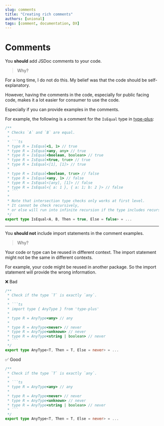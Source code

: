```yaml
---
slug: comments
title: "Creating rich comments"
authors: [unional]
tags: [comment, documentation, DX]
---
```


# Comments

You **should** add JSDoc comments to your code.

> Why?

For a long time, I do not do this.
My belief was that the code should be self-explanatory.

However, having the comments in the code,
especially for public facing code,
makes it a lot easier for consumer to use the code.

Especially if you can provide examples in the comments.

For example, the following is a comment for the `IsEqual` type in [type-plus]:

```ts
/**
 * Checks `A` and `B` are equal.
 *
 * ```ts
 * type R = IsEqual<1, 1> // true
 * type R = IsEqual<any, any> // true
 * type R = IsEqual<boolean, boolean> // true
 * type R = IsEqual<true, true> // true
 * type R = IsEqual<[1], [1]> // true
 *
 * type R = IsEqual<boolean, true> // false
 * type R = IsEqual<any, 1> // false
 * type R = IsEqual<[any], [1]> // false
 * type R = IsEqual<{ a: 1 }, { a: 1; b: 2 }> // false
 * ```
 *
 * Note that intersection type checks only works at first level.
 * It cannot be check recursively,
 * or else will run into infinite recursion if the type includes recursive types.
 */
export type IsEqual<A, B, Then = true, Else = false> = ...
```

---

You **should not** include import statements in the comment examples.

> Why?

Your code or type can be reused in different context.
The import statement might not be the same in different contexts.

For example, your code might be reused in another package.
So the import statement will provide the wrong information.

❌ Bad

```ts
/**
 * Check if the type `T` is exactly `any`.
 *
 * ```ts
 * import type { AnyType } from 'type-plus'
 *
 * type R = AnyType<any> // any
 *
 * type R = AnyType<never> // never
 * type R = AnyType<unknown> // never
 * type R = AnyType<string | boolean> // never
 * ```
 */
export type AnyType<T, Then = T, Else = never> = ...
```

✅ Good

```ts
/**
 * Check if the type `T` is exactly `any`.
 *
 * ```ts
 * type R = AnyType<any> // any
 *
 * type R = AnyType<never> // never
 * type R = AnyType<unknown> // never
 * type R = AnyType<string | boolean> // never
 * ```
 */
export type AnyType<T, Then = T, Else = never> = ...
```

[type-plus]: https://github.com/unional/type-plus
